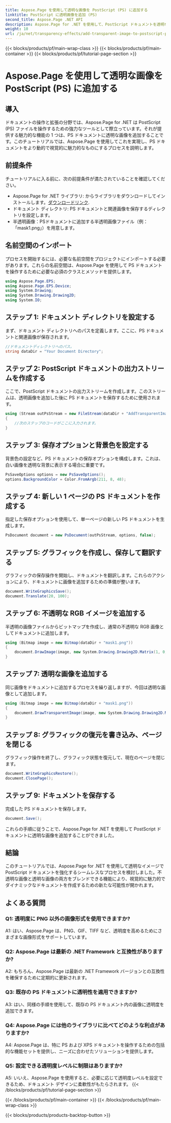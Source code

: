 ```yaml
---
title: Aspose.Page を使用して透明な画像を PostScript (PS) に追加する
linktitle: PostScript に透明画像を追加 (PS)
second_title: Aspose.Page .NET API
description: Aspose.Page for .NET を使用して、PostScript ドキュメントを透明な画像で強化します。ダイナミックで視覚的に魅力的な結果を得るには、ステップバイステップのガイドに従ってください。
weight: 10
url: /ja/net/transparency-effects/add-transparent-image-to-postscript-ps/
---
```


{{< blocks/products/pf/main-wrap-class >}}
{{< blocks/products/pf/main-container >}}
{{< blocks/products/pf/tutorial-page-section >}}

# Aspose.Page を使用して透明な画像を PostScript (PS) に追加する

## 導入

ドキュメントの操作と拡張の分野では、Aspose.Page for .NET は PostScript (PS) ファイルを操作するための強力なツールとして際立っています。それが提供する魅力的な機能の 1 つは、PS ドキュメントに透明な画像を追加することです。このチュートリアルでは、Aspose.Page を使用してこれを実現し、PS ドキュメントをより動的で視覚的に魅力的なものにするプロセスを説明します。

## 前提条件

チュートリアルに入る前に、次の前提条件が満たされていることを確認してください。

-  Aspose.Page for .NET ライブラリ: からライブラリをダウンロードしてインストールします。[ダウンロードリンク](https://releases.aspose.com/page/net/).
- ドキュメント ディレクトリ: PS ドキュメントと関連画像を保存するディレクトリを設定します。
- 半透明画像：PSドキュメントに追加する半透明画像ファイル（例：「mask1.png」）を用意します。

## 名前空間のインポート

プロセスを開始するには、必要な名前空間をプロジェクトにインポートする必要があります。これらの名前空間は、Aspose.Page を使用して PS ドキュメントを操作するために必要な必須のクラスとメソッドを提供します。

```csharp
using Aspose.Page.EPS;
using Aspose.Page.EPS.Device;
using System.Drawing;
using System.Drawing.Drawing2D;
using System.IO;
```

## ステップ 1: ドキュメント ディレクトリを設定する

まず、ドキュメント ディレクトリへのパスを定義します。ここに、PS ドキュメントと関連画像が保存されます。

```csharp
//ドキュメントディレクトリへのパス。
string dataDir = "Your Document Directory";
```

## ステップ 2: PostScript ドキュメントの出力ストリームを作成する

ここで、PostScript ドキュメントの出力ストリームを作成します。このストリームは、透明画像を追加した後に PS ドキュメントを保存するために使用されます。

```csharp
using (Stream outPsStream = new FileStream(dataDir + "AddTransparentImage_outPS.ps", FileMode.Create))
{
    //次のステップのコードがここに入力されます。
}
```

## ステップ 3: 保存オプションと背景色を設定する

背景色の設定など、PS ドキュメントの保存オプションを構成します。これは、白い画像を透明な背景に表示する場合に重要です。

```csharp
PsSaveOptions options = new PsSaveOptions();
options.BackgroundColor = Color.FromArgb(211, 8, 48);
```

## ステップ 4: 新しい 1 ページの PS ドキュメントを作成する

指定した保存オプションを使用して、単一ページの新しい PS ドキュメントを生成します。

```csharp
PsDocument document = new PsDocument(outPsStream, options, false);
```

## ステップ 5: グラフィックを作成し、保存して翻訳する

グラフィックの保存操作を開始し、ドキュメントを翻訳します。これらのアクションにより、ドキュメントに画像を追加するための準備が整います。

```csharp
document.WriteGraphicsSave();
document.Translate(20, 100);
```

## ステップ 6: 不透明な RGB イメージを追加する

半透明の画像ファイルからビットマップを作成し、通常の不透明な RGB 画像としてドキュメントに追加します。

```csharp
using (Bitmap image = new Bitmap(dataDir + "mask1.png"))
{
    document.DrawImage(image, new System.Drawing.Drawing2D.Matrix(1, 0, 0, 1, 100, 0), Color.Empty);
}
```

## ステップ 7: 透明な画像を追加する

同じ画像をドキュメントに追加するプロセスを繰り返しますが、今回は透明な画像として追加します。

```csharp
using (Bitmap image = new Bitmap(dataDir + "mask1.png"))
{
    document.DrawTransparentImage(image, new System.Drawing.Drawing2D.Matrix(1, 0, 0, 1, 350, 0), 255);
}
```

## ステップ 8: グラフィックの復元を書き込み、ページを閉じる

グラフィック操作を終了し、グラフィック状態を復元して、現在のページを閉じます。

```csharp
document.WriteGraphicsRestore();
document.ClosePage();
```

## ステップ 9: ドキュメントを保存する

完成した PS ドキュメントを保存します。

```csharp
document.Save();
```

これらの手順に従うことで、Aspose.Page for .NET を使用して PostScript ドキュメントに透明な画像を追加することができました。

## 結論

このチュートリアルでは、Aspose.Page for .NET を使用して透明なイメージで PostScript ドキュメントを強化するシームレスなプロセスを検討しました。不透明な画像と透明な画像の両方をブレンドできる機能により、視覚的に魅力的でダイナミックなドキュメントを作成するための新たな可能性が開かれます。

## よくある質問

### Q1: 透明度に PNG 以外の画像形式を使用できますか?

A1: はい、Aspose.Page は、PNG、GIF、TIFF など、透明度を高めるためにさまざまな画像形式をサポートしています。

### Q2: Aspose.Page は最新の .NET Framework と互換性がありますか?

A2: もちろん、Aspose.Page は最新の .NET Framework バージョンとの互換性を確保するために定期的に更新されます。

### Q3: 既存の PS ドキュメントに透明性を適用できますか?

A3: はい、同様の手順を使用して、既存の PS ドキュメント内の画像に透明度を追加できます。

### Q4: Aspose.Page には他のライブラリに比べてどのような利点がありますか?

A4: Aspose.Page は、特に PS および XPS ドキュメントを操作するための包括的な機能セットを提供し、ニーズに合わせたソリューションを提供します。

### Q5: 設定できる透明度レベルに制限はありますか?

A5: いいえ、Aspose.Page を使用すると、必要に応じて透明度レベルを設定できるため、ドキュメント デザインに柔軟性がもたらされます。
{{< /blocks/products/pf/tutorial-page-section >}}

{{< /blocks/products/pf/main-container >}}
{{< /blocks/products/pf/main-wrap-class >}}

{{< blocks/products/products-backtop-button >}}

